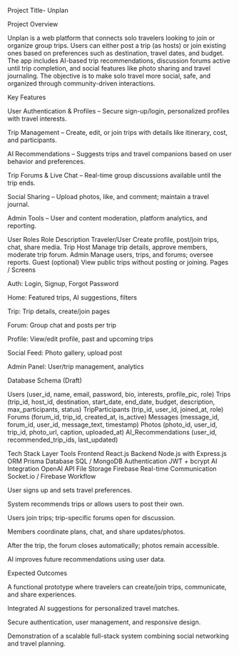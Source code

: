 Project Title- Unplan

Project Overview

Unplan is a web platform that connects solo travelers looking to join or organize group trips. Users can either post a trip (as hosts) or join existing ones based on preferences such as destination, travel dates, and budget.
The app includes AI-based trip recommendations, discussion forums active until trip completion, and social features like photo sharing and travel journaling.
The objective is to make solo travel more social, safe, and organized through community-driven interactions.

Key Features

User Authentication & Profiles – Secure sign-up/login, personalized profiles with travel interests.

Trip Management – Create, edit, or join trips with details like itinerary, cost, and participants.

AI Recommendations – Suggests trips and travel companions based on user behavior and preferences.

Trip Forums & Live Chat – Real-time group discussions available until the trip ends.

Social Sharing – Upload photos, like, and comment; maintain a travel journal.

Admin Tools – User and content moderation, platform analytics, and reporting.

User Roles
Role	Description
Traveler/User	Create profile, post/join trips, chat, share media.
Trip Host	Manage trip details, approve members, moderate trip forum.
Admin	Manage users, trips, and forums; oversee reports.
Guest (optional)	View public trips without posting or joining.
Pages / Screens

Auth: Login, Signup, Forgot Password

Home: Featured trips, AI suggestions, filters

Trip: Trip details, create/join pages

Forum: Group chat and posts per trip

Profile: View/edit profile, past and upcoming trips

Social Feed: Photo gallery, upload post

Admin Panel: User/trip management, analytics

Database Schema (Draft)

Users (user_id, name, email, password, bio, interests, profile_pic, role)
Trips (trip_id, host_id, destination, start_date, end_date, budget, description, max_participants, status)
TripParticipants (trip_id, user_id, joined_at, role)
Forums (forum_id, trip_id, created_at, is_active)
Messages (message_id, forum_id, user_id, message_text, timestamp)
Photos (photo_id, user_id, trip_id, photo_url, caption, uploaded_at)
AI_Recommendations (user_id, recommended_trip_ids, last_updated)

Tech Stack
Layer	Tools
Frontend	React.js 
Backend	Node.js with Express.js
ORM Prisma
Database	SQL / MongoDB 
Authentication	JWT + bcrypt
AI Integration	 OpenAI API
File Storage	 Firebase
Real-time Communication	Socket.io / Firebase
Workflow

User signs up and sets travel preferences.

System recommends trips or allows users to post their own.

Users join trips; trip-specific forums open for discussion.

Members coordinate plans, chat, and share updates/photos.

After the trip, the forum closes automatically; photos remain accessible.

AI improves future recommendations using user data.

Expected Outcomes

A functional prototype where travelers can create/join trips, communicate, and share experiences.

Integrated AI suggestions for personalized travel matches.

Secure authentication, user management, and responsive design.

Demonstration of a scalable full-stack system combining social networking and travel planning.

